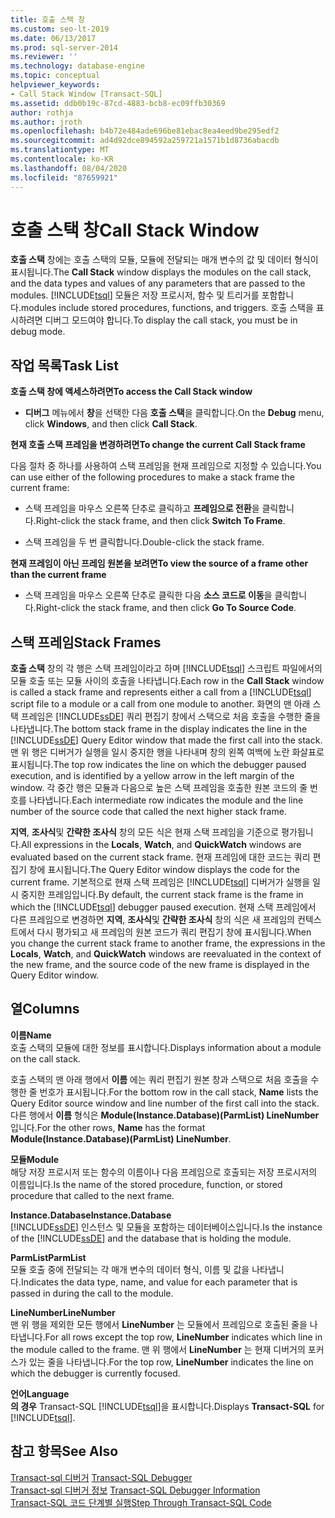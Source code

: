 ```yaml
---
title: 호출 스택 창
ms.custom: seo-lt-2019
ms.date: 06/13/2017
ms.prod: sql-server-2014
ms.reviewer: ''
ms.technology: database-engine
ms.topic: conceptual
helpviewer_keywords:
- Call Stack Window [Transact-SQL]
ms.assetid: ddb0b19c-87cd-4883-bcb8-ec09ffb30369
author: rothja
ms.author: jroth
ms.openlocfilehash: b4b72e484ade696be81ebac8ea4eed9be295edf2
ms.sourcegitcommit: ad4d92dce894592a259721a1571b1d8736abacdb
ms.translationtype: MT
ms.contentlocale: ko-KR
ms.lasthandoff: 08/04/2020
ms.locfileid: "87659921"
---
```

# <a name="call-stack-window"></a><span data-ttu-id="3196b-102">호출 스택 창</span><span class="sxs-lookup"><span data-stu-id="3196b-102">Call Stack Window</span></span>
  <span data-ttu-id="3196b-103">**호출 스택** 창에는 호출 스택의 모듈, 모듈에 전달되는 매개 변수의 값 및 데이터 형식이 표시됩니다.</span><span class="sxs-lookup"><span data-stu-id="3196b-103">The **Call Stack** window displays the modules on the call stack, and the data types and values of any parameters that are passed to the modules.</span></span> [!INCLUDE[tsql](../../includes/tsql-md.md)] <span data-ttu-id="3196b-104">모듈은 저장 프로시저, 함수 및 트리거를 포함합니다.</span><span class="sxs-lookup"><span data-stu-id="3196b-104">modules include stored procedures, functions, and triggers.</span></span> <span data-ttu-id="3196b-105">호출 스택을 표시하려면 디버그 모드여야 합니다.</span><span class="sxs-lookup"><span data-stu-id="3196b-105">To display the call stack, you must be in debug mode.</span></span>  
  
## <a name="task-list"></a><span data-ttu-id="3196b-106">작업 목록</span><span class="sxs-lookup"><span data-stu-id="3196b-106">Task List</span></span>  
 <span data-ttu-id="3196b-107">**호출 스택 창에 액세스하려면**</span><span class="sxs-lookup"><span data-stu-id="3196b-107">**To access the Call Stack window**</span></span>  
  
-   <span data-ttu-id="3196b-108">**디버그** 메뉴에서 **창**을 선택한 다음 **호출 스택**을 클릭합니다.</span><span class="sxs-lookup"><span data-stu-id="3196b-108">On the **Debug** menu, click **Windows**, and then click **Call Stack**.</span></span>  
  
 <span data-ttu-id="3196b-109">**현재 호출 스택 프레임을 변경하려면**</span><span class="sxs-lookup"><span data-stu-id="3196b-109">**To change the current Call Stack frame**</span></span>  
  
 <span data-ttu-id="3196b-110">다음 절차 중 하나를 사용하여 스택 프레임을 현재 프레임으로 지정할 수 있습니다.</span><span class="sxs-lookup"><span data-stu-id="3196b-110">You can use either of the following procedures to make a stack frame the current frame:</span></span>  
  
-   <span data-ttu-id="3196b-111">스택 프레임을 마우스 오른쪽 단추로 클릭하고 **프레임으로 전환**을 클릭합니다.</span><span class="sxs-lookup"><span data-stu-id="3196b-111">Right-click the stack frame, and then click **Switch To Frame**.</span></span>  
  
-   <span data-ttu-id="3196b-112">스택 프레임을 두 번 클릭합니다.</span><span class="sxs-lookup"><span data-stu-id="3196b-112">Double-click the stack frame.</span></span>  
  
 <span data-ttu-id="3196b-113">**현재 프레임이 아닌 프레임 원본을 보려면**</span><span class="sxs-lookup"><span data-stu-id="3196b-113">**To view the source of a frame other than the current frame**</span></span>  
  
-   <span data-ttu-id="3196b-114">스택 프레임을 마우스 오른쪽 단추로 클릭한 다음 **소스 코드로 이동**을 클릭합니다.</span><span class="sxs-lookup"><span data-stu-id="3196b-114">Right-click the stack frame, and then click **Go To Source Code**.</span></span>  
  
## <a name="stack-frames"></a><span data-ttu-id="3196b-115">스택 프레임</span><span class="sxs-lookup"><span data-stu-id="3196b-115">Stack Frames</span></span>  
 <span data-ttu-id="3196b-116">**호출 스택** 창의 각 행은 스택 프레임이라고 하며 [!INCLUDE[tsql](../../includes/tsql-md.md)] 스크립트 파일에서의 모듈 호출 또는 모듈 사이의 호출을 나타냅니다.</span><span class="sxs-lookup"><span data-stu-id="3196b-116">Each row in the **Call Stack** window is called a stack frame and represents either a call from a [!INCLUDE[tsql](../../includes/tsql-md.md)] script file to a module or a call from one module to another.</span></span> <span data-ttu-id="3196b-117">화면의 맨 아래 스택 프레임은 [!INCLUDE[ssDE](../../includes/ssde-md.md)] 쿼리 편집기 창에서 스택으로 처음 호출을 수행한 줄을 나타냅니다.</span><span class="sxs-lookup"><span data-stu-id="3196b-117">The bottom stack frame in the display indicates the line in the [!INCLUDE[ssDE](../../includes/ssde-md.md)] Query Editor window that made the first call into the stack.</span></span> <span data-ttu-id="3196b-118">맨 위 행은 디버거가 실행을 일시 중지한 행을 나타내며 창의 왼쪽 여백에 노란 화살표로 표시됩니다.</span><span class="sxs-lookup"><span data-stu-id="3196b-118">The top row indicates the line on which the debugger paused execution, and is identified by a yellow arrow in the left margin of the window.</span></span> <span data-ttu-id="3196b-119">각 중간 행은 모듈과 다음으로 높은 스택 프레임을 호출한 원본 코드의 줄 번호를 나타냅니다.</span><span class="sxs-lookup"><span data-stu-id="3196b-119">Each intermediate row indicates the module and the line number of the source code that called the next higher stack frame.</span></span>  
  
 <span data-ttu-id="3196b-120">**지역**, **조사식**및 **간략한 조사식** 창의 모든 식은 현재 스택 프레임을 기준으로 평가됩니다.</span><span class="sxs-lookup"><span data-stu-id="3196b-120">All expressions in the **Locals**, **Watch**, and **QuickWatch** windows are evaluated based on the current stack frame.</span></span> <span data-ttu-id="3196b-121">현재 프레임에 대한 코드는 쿼리 편집기 창에 표시됩니다.</span><span class="sxs-lookup"><span data-stu-id="3196b-121">The Query Editor window displays the code for the current frame.</span></span> <span data-ttu-id="3196b-122">기본적으로 현재 스택 프레임은 [!INCLUDE[tsql](../../includes/tsql-md.md)] 디버거가 실행을 일시 중지한 프레임입니다.</span><span class="sxs-lookup"><span data-stu-id="3196b-122">By default, the current stack frame is the frame in which the [!INCLUDE[tsql](../../includes/tsql-md.md)] debugger paused execution.</span></span> <span data-ttu-id="3196b-123">현재 스택 프레임에서 다른 프레임으로 변경하면 **지역**, **조사식**및 **간략한 조사식** 창의 식은 새 프레임의 컨텍스트에서 다시 평가되고 새 프레임의 원본 코드가 쿼리 편집기 창에 표시됩니다.</span><span class="sxs-lookup"><span data-stu-id="3196b-123">When you change the current stack frame to another frame, the expressions in the **Locals**, **Watch**, and **QuickWatch** windows are reevaluated in the context of the new frame, and the source code of the new frame is displayed in the Query Editor window.</span></span>  
  
## <a name="columns"></a><span data-ttu-id="3196b-124">열</span><span class="sxs-lookup"><span data-stu-id="3196b-124">Columns</span></span>  
 <span data-ttu-id="3196b-125">**이름**</span><span class="sxs-lookup"><span data-stu-id="3196b-125">**Name**</span></span>  
 <span data-ttu-id="3196b-126">호출 스택의 모듈에 대한 정보를 표시합니다.</span><span class="sxs-lookup"><span data-stu-id="3196b-126">Displays information about a module on the call stack.</span></span>  
  
 <span data-ttu-id="3196b-127">호출 스택의 맨 아래 행에서 **이름** 에는 쿼리 편집기 원본 창과 스택으로 처음 호출을 수행한 줄 번호가 표시됩니다.</span><span class="sxs-lookup"><span data-stu-id="3196b-127">For the bottom row in the call stack, **Name** lists the Query Editor source window and line number of the first call into the stack.</span></span> <span data-ttu-id="3196b-128">다른 행에서 **이름** 형식은 **Module(Instance.Database)(ParmList) LineNumber**입니다.</span><span class="sxs-lookup"><span data-stu-id="3196b-128">For the other rows, **Name** has the format **Module(Instance.Database)(ParmList) LineNumber**.</span></span>  
  
 <span data-ttu-id="3196b-129">**모듈**</span><span class="sxs-lookup"><span data-stu-id="3196b-129">**Module**</span></span>  
 <span data-ttu-id="3196b-130">해당 저장 프로시저 또는 함수의 이름이나 다음 프레임으로 호출되는 저장 프로시저의 이름입니다.</span><span class="sxs-lookup"><span data-stu-id="3196b-130">Is the name of the stored procedure, function, or stored procedure that called to the next frame.</span></span>  
  
 <span data-ttu-id="3196b-131">**Instance.Database**</span><span class="sxs-lookup"><span data-stu-id="3196b-131">**Instance.Database**</span></span>  
 <span data-ttu-id="3196b-132">[!INCLUDE[ssDE](../../includes/ssde-md.md)] 인스턴스 및 모듈을 포함하는 데이터베이스입니다.</span><span class="sxs-lookup"><span data-stu-id="3196b-132">Is the instance of the [!INCLUDE[ssDE](../../includes/ssde-md.md)] and the database that is holding the module.</span></span>  
  
 <span data-ttu-id="3196b-133">**ParmList**</span><span class="sxs-lookup"><span data-stu-id="3196b-133">**ParmList**</span></span>  
 <span data-ttu-id="3196b-134">모듈 호출 중에 전달되는 각 매개 변수의 데이터 형식, 이름 및 값을 나타냅니다.</span><span class="sxs-lookup"><span data-stu-id="3196b-134">Indicates the data type, name, and value for each parameter that is passed in during the call to the module.</span></span>  
  
 <span data-ttu-id="3196b-135">**LineNumber**</span><span class="sxs-lookup"><span data-stu-id="3196b-135">**LineNumber**</span></span>  
 <span data-ttu-id="3196b-136">맨 위 행을 제외한 모든 행에서 **LineNumber** 는 모듈에서 프레임으로 호출된 줄을 나타냅니다.</span><span class="sxs-lookup"><span data-stu-id="3196b-136">For all rows except the top row, **LineNumber** indicates which line in the module called to the frame.</span></span> <span data-ttu-id="3196b-137">맨 위 행에서 **LineNumber** 는 현재 디버거의 포커스가 있는 줄을 나타냅니다.</span><span class="sxs-lookup"><span data-stu-id="3196b-137">For the top row, **LineNumber** indicates the line on which the debugger is currently focused.</span></span>  
  
 <span data-ttu-id="3196b-138">**언어**</span><span class="sxs-lookup"><span data-stu-id="3196b-138">**Language**</span></span>  
 <span data-ttu-id="3196b-139">**의 경우** Transact-SQL [!INCLUDE[tsql](../../includes/tsql-md.md)]을 표시합니다.</span><span class="sxs-lookup"><span data-stu-id="3196b-139">Displays **Transact-SQL** for [!INCLUDE[tsql](../../includes/tsql-md.md)].</span></span>  
  
## <a name="see-also"></a><span data-ttu-id="3196b-140">참고 항목</span><span class="sxs-lookup"><span data-stu-id="3196b-140">See Also</span></span>  
 <span data-ttu-id="3196b-141">[Transact-sql 디버거](transact-sql-debugger.md) </span><span class="sxs-lookup"><span data-stu-id="3196b-141">[Transact-SQL Debugger](transact-sql-debugger.md) </span></span>  
 <span data-ttu-id="3196b-142">[Transact-sql 디버거 정보](transact-sql-debugger-information.md) </span><span class="sxs-lookup"><span data-stu-id="3196b-142">[Transact-SQL Debugger Information](transact-sql-debugger-information.md) </span></span>  
 [<span data-ttu-id="3196b-143">Transact-SQL 코드 단계별 실행</span><span class="sxs-lookup"><span data-stu-id="3196b-143">Step Through Transact-SQL Code</span></span>](step-through-transact-sql-code.md)  

